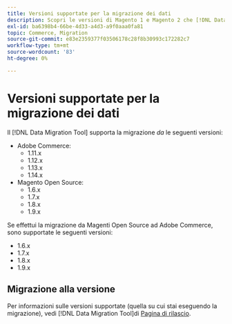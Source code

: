 ```yaml
---
title: Versioni supportate per la migrazione dei dati
description: Scopri le versioni di Magento 1 e Magento 2 che [!DNL Data Migration Tool] supporta.
exl-id: ba6398b4-66be-4d33-a4d3-a9f0aaa0fa81
topic: Commerce, Migration
source-git-commit: e83e2359377f03506178c28f8b30993c172282c7
workflow-type: tm+mt
source-wordcount: '83'
ht-degree: 0%

---
```


# Versioni supportate per la migrazione dei dati

Il [!DNL Data Migration Tool] supporta la migrazione _da_ le seguenti versioni:

* Adobe Commerce:
   * 1.11.x
   * 1.12.x
   * 1.13.x
   * 1.14.x
* Magento Open Source:
   * 1.6.x
   * 1.7.x
   * 1.8.x
   * 1.9.x

Se effettui la migrazione da Magenti Open Source ad Adobe Commerce, sono supportate le seguenti versioni:

* 1.6.x
* 1.7.x
* 1.8.x
* 1.9.x

## Migrazione alla versione

Per informazioni sulle versioni supportate (quella su cui stai eseguendo la migrazione), vedi [!DNL Data Migration Tool]di [Pagina di rilascio](https://github.com/magento/data-migration-tool/releases).

